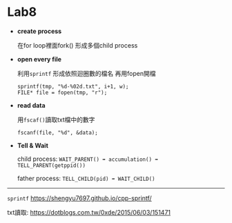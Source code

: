 # Lab8

* **create process**
  
  在for loop裡面fork() 形成多個child process
  
* **open every file** 

  利用`sprintf` 形成依照迴圈數的檔名
  再用fopen開檔
  ```
  sprintf(tmp, "%d-%02d.txt", i+1, w);
  FILE* file = fopen(tmp, "r");
  ```
  
* **read data**
  
  用`fscaf()`讀取txt檔中的數字
  ```
  fscanf(file, "%d", &data);
  ```
  
* **Tell & Wait**

  child process: `WAIT_PARENT() ➡ accumulation() ➡ TELL_PARENT(getppid())`
  
  father process: `TELL_CHILD(pid) ➡ WAIT_CHILD()`
  
---

`sprintf`
https://shengyu7697.github.io/cpp-sprintf/

txt讀取:
https://dotblogs.com.tw/0xde/2015/06/03/151471
